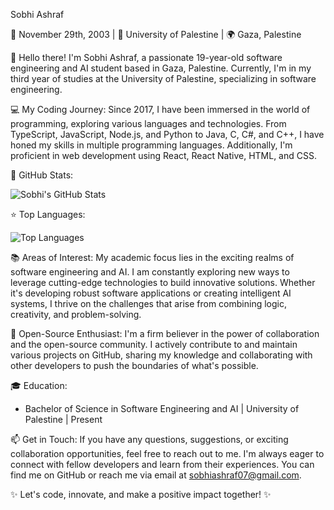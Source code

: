 Sobhi Ashraf

🎂 November 29th, 2003 | 🏫 University of Palestine | 🌍 Gaza, Palestine

👋 Hello there! I'm Sobhi Ashraf, a passionate 19-year-old software engineering and AI student based in Gaza, Palestine. Currently, I'm in my third year of studies at the University of Palestine, specializing in software engineering.

💻 My Coding Journey:
Since 2017, I have been immersed in the world of programming, exploring various languages and technologies. From TypeScript, JavaScript, Node.js, and Python to Java, C, C#, and C++, I have honed my skills in multiple programming languages. Additionally, I'm proficient in web development using React, React Native, HTML, and CSS.

🌟 GitHub Stats:

![Sobhi's GitHub Stats](https://github-readme-stats.vercel.app/api?username=subhiashraf912&show_icons=true&count_private=true&hide_border=true)

⭐ Top Languages:

![Top Languages](https://github-readme-stats.vercel.app/api/top-langs/?username=subhiashraf912&layout=compact&hide_border=true)

📚 Areas of Interest:
My academic focus lies in the exciting realms of software engineering and AI. I am constantly exploring new ways to leverage cutting-edge technologies to build innovative solutions. Whether it's developing robust software applications or creating intelligent AI systems, I thrive on the challenges that arise from combining logic, creativity, and problem-solving.

🌟 Open-Source Enthusiast:
I'm a firm believer in the power of collaboration and the open-source community. I actively contribute to and maintain various projects on GitHub, sharing my knowledge and collaborating with other developers to push the boundaries of what's possible.

🎓 Education:
- Bachelor of Science in Software Engineering and AI | University of Palestine | Present

📫 Get in Touch:
If you have any questions, suggestions, or exciting collaboration opportunities, feel free to reach out to me. I'm always eager to connect with fellow developers and learn from their experiences. You can find me on GitHub or reach me via email at sobhiashraf07@gmail.com.

✨ Let's code, innovate, and make a positive impact together! ✨
